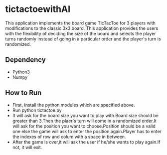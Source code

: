 # tictactoewithAI

This application implements the board game TicTacToe for 3 players with modifications to the classic 3x3 board.
This application provides the users with the flexibility of deciding the size of the board and selects the player turns randomly instead of going in a particular order and the player's turn is randomized.

## Dependency
- Python3
- Numpy


## How to Run

- First, Install the python modules which are specified above.
- Run python tictactoe.py
- It will ask for the board size you want to play with.Board size should be greater than 3.Then the plaer's turn will come in a randomized order.It will ask for the position you want to choose.Position should be a valid one else the game will ask to enter the position again.Player has to enter the indexes of row and colum with a space in between.
- After the game is over,it will ask the user if he/she wants to play again.If not, it will exit.
